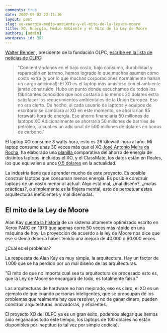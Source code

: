 ```yaml
---
comments: true
date: 2007-05-02 22:11:16
layout: post
slug: xo-energia-medio-ambiente-y-el-mito-de-la-ley-de-moore
title: XO, Energía, Medio Ambiente y el Mito de la Ley de Moore
authors: [admin]
wordpress_id: 392
---
```


[Walter Bender](http://web.media.mit.edu/~walter/) , presidente de la fundación OLPC, [escribe en la lista de noticias de OLPC](http://mailman.laptop.org/pipermail/community-news/2007-May/000056.html):

> "Concentrándonos en el bajo costo, bajo consumo, durabilidad y reparación en terreno, hemos logrado lo que muchos asumen como costo extra (y por lo que muchas corporaciones normalmente harían un cargo adicional): El XO es el laptop más amistoso con el ambiente jamás construido. Hubo un punto donde escuchamos de todos los fabricantes conocidos que nos costaría a lo menos 20 dolares extra satisfacer los requerimientos ambientales de la Unión Europea. Eso no era cierto. De hecho, si cada usuario de laptops y equipos de escritorio se cambiara al XO en este momento, se ahorrarían 85 terawatt-hora de energía. Ese ahorro financiaría 50 millones de laptops XO.Adicionalmente se ahorraría 50 millones de barriles de petróleo, lo cual es un adicional de 500 millones de dolares en bonos de carbono."

El laptop XO consume 3 watts hora, esto es 26 kilowatt-hora al año. Mi laptop consume unas 30 veces más que el XO.[José Antonio Meira da Rocha](http://olpcitizen.blogspot.com/), ha elaborado una [planilla ](http://spreadsheets.google.com/pub?key=pH0vKjJkMrh1idN9DYPEAeg&output=html&gid=3&single=true&range=a58:h64)comparativa del ahorro de energía de distintos laptops, incluidos el XO, y el ClassMate, los datos están en Reales, los que equivalen a unos [0.5 dolares](http://www.google.com/search?hl=en&lr=&q=1+real+in+usd&btnG=Search) en la actualidad.

La industria tiene que aprender mucho de este proyecto. Es posible construir laptops que consuman menos energía. Es posible construir laptops de un costo menor al actual. Algo está mal, ¿mal diseño?, ¿malas prácticas?, o simplemente es la flojera mental, esto de perpetuar estas arquitecturas ineficientes y mal diseñadas.

## El mito de la Ley de Moore

Alan Kay [cuenta la historia](http://acmqueue.com/modules.php?name=Content&pa=showpage&pid=273&page=3) de un sistema altamente optimizado escrito en Xerox PARC en 1979 que apenas corre 50 veces más rápido en una máquina de hoy. La proyección de acuerdo a la ley de Moore nos dice que ese sistema debería haber tenido una mejora de 40.000 o 60.000 veces.

¿Cuál es el problema?

La respuesta de Alan Kay es muy simple, la arquitectura. Hay un factor de 1.000 que se ha perdido por un mal diseño de las arquitecturas.

"El mito de que no importa cual sea tu arquitectura de procesado esto es, que la Ley de Moore se encargará de todo, es totalmente falso."

Las arquitecturas de hardware no han mejorado, eso es claro, el XO es un ejemplo de que cuando personas inteligentes, que se preocupan de los problemas que realmente hay que resolver, y no de ganar dinero, pueden construir arquitecturas innovadoras, y eficientes.

El proyecto XO del OLPC ya es un gran éxito, podemos alegar que hemos sido engañados todo este tiempo, los laptops de 100 dolares no están disponibles por ineptitud (o tal vez por simple codicia).
